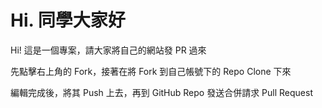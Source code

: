 # Hi. 同學大家好

Hi! 這是一個專案，請大家將自己的網站發 PR 過來

先點擊右上角的 Fork，接著在將 Fork 到自己帳號下的 Repo Clone 下來

編輯完成後，將其 Push 上去，再到 GitHub Repo 發送合併請求 Pull Request
